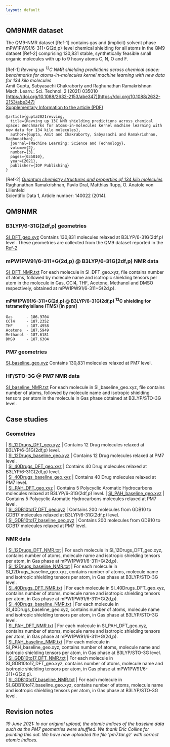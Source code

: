 ```yaml
---
layout: default
---
```


## QM9NMR dataset

The QM9-NMR dataset [Ref-1] contains gas and (implicit) solvent phase mPW1PW91/6-311+G(2d,p)-level chemical shielding for all atoms in the QM9 dataset [Ref-2] comprising 130,831 stable, synthetically feasible small organic molecules with up to 9 heavy atoms C, N, O and F. 

[Ref-1] _Revving up <sup>13</sup>C NMR shielding predictions across chemical space: benchmarks for atoms-in-molecules kernel machine learning with new data for 134 kilo molecules_  
Amit Gupta, Sabyasachi Chakraborty and Raghunathan Ramakrishnan     
Mach. Learn.: Sci. Technol. 2 (2021) 035010     
[https://doi.org/10.1088/2632-2153/abe347](https://doi.org/10.1088/2632-2153/abe347)        
[Supplementary Information to the article (PDF)](data/SI.pdf)

```
@article{gupta2021revving,
  title={Revving up 13C NMR shielding predictions across chemical space: Benchmarks for atoms-in-molecules kernel machine learning with new data for 134 kilo molecules},
  author={Gupta, Amit and Chakraborty, Sabyasachi and Ramakrishnan, Raghunathan},
  journal={Machine Learning: Science and Technology},
  volume={2},
  number={3},
  pages={035010},
  year={2021},
  publisher={IOP Publishing}
}
```

[Ref-2] [_Quantum chemistry structures and properties of 134 kilo molecules_](http://www.nature.com/articles/sdata201422)
Raghunathan Ramakrishnan, Pavlo Dral, Matthias Rupp, O. Anatole von Lilienfeld      
Scientific Data 1, Article number: 140022 (2014).    

## QM9NMR

### B3LYP/6-31G(2df,p) geometries
[SI_DFT_geo.xyz](https://drive.google.com/file/d/1Kr9ZdYw503QsGT8qO2bid8wWQGQB-401/view?usp=sharing) Contains 130,831 molecules relaxed at B3LYP/6-31G(2df,p) level. These geometries are collected from the QM9 dataset reported in the [Ref-2](https://www.nature.com/articles/sdata201422)

### mPW1PW91/6-311+G(2d,p) @ B3LYP/6-31G(2df,p) NMR data
[SI_DFT_NMR.txt](https://drive.google.com/file/d/13vqG1zTsemLgfZP635pcAHjARhqDzJ8I/view?usp=sharing) For each molecule in SI_DFT_geo.xyz, file contains number of atoms, followed by molecule name and isotropic shielding tensors per atom in the molecule in Gas, CCl4, THF, Acetone, Methanol and DMSO respectively, obtained at mPW1PW91/6-311+G(2d,p).   

####  mPW1PW91/6-311+G(2d,p) @ B3LYP/6-31G(2df,p) <sup>13</sup>C shielding for tetramethylsilane (TMS) [in ppm] 
```
Gas      - 186.9704
CCl4     - 187.2352
THF      - 187.4958
Acetone  - 187.5949
Methanol - 187.6181
DMSO     - 187.6304
```

### PM7 geometries
[SI_baseline_geo.xyz](https://drive.google.com/file/d/1TgH_cbABKPMq9wG2wnftwDO_wl3XYTk2/view?usp=sharing) Contains 130,831 molecules relaxed at PM7 level.   

### HF/STO-3G @ PM7 NMR data
[SI_baseline_NMR.txt](https://drive.google.com/file/d/16uw_v2VlPYK57NRjDnxVYi_hfspRLQdi/view?usp=sharing) For each molecule in SI_baseline_geo.xyz, file contains number of atoms, followed by molecule name and isotropic shielding tensors per atom in the molecule in Gas phase obtained at B3LYP/STO-3G level.

## Case studies

### Geometries

| [SI_12Drugs_DFT_geo.xyz](data/SI_12Drugs_DFT_geo.xyz)               | Contains 12 Drug molecules relaxed at B3LYP/6-31G(2df,p) level.                            
| [SI_12Drugs_baseline_geo.xyz](data/SI_12Drugs_baseline_geo.xyz)     | Contains 12 Drug molecules relaxed at PM7 level.                                           
| [SI_40Drugs_DFT_geo.xyz](data/SI_40Drugs_DFT_geo.xyz)               | Contains 40 Drug molecules relaxed at B3LYP/6-31G(2df,p) level.                            
| [SI_40Drugs_baseline_geo.xyz](data/SI_40Drugs_baseline_geo.xyz)     | Contains 40 Drug molecules relaxed at PM7 level.                                           
| [SI_PAH_DFT_geo.xyz](data/SI_PAH_DFT_geo.xyz)                       | Contains 5 Polycyclic Aromatic Hydrocarbons molecules relaxed at B3LYP/6-31G(2df,p) level. 
| [SI_PAH_baseline_geo.xyz](data/SI_PAH_baseline_geo.xyz)             | Contains 5 Polycyclic Aromatic Hydrocarbons molecules relaxed at PM7 level.                
| [SI_GDB10to17_DFT_geo.xyz](data/SI_GDB10to17_DFT_geo.xyz)           | Contains 200 molecules from GDB10 to GDB17 molecules relaxed at B3LYP/6-31G(2df,p) level.  
| [SI_GDB10to17_baseline_geo.xyz](data/SI_GDB10to17_baseline_geo.xyz) | Contains 200 molecules from GDB10 to GDB17 molecules relaxed at PM7 level.                

### NMR data

| [SI_12Drugs_DFT_NMR.txt](data/SI_12Drugs_DFT_NMR.txt) 	| For each molecule in SI_12Drugs_DFT_geo.xyz, contains number of atoms, molecule name and isotropic shielding tensors per atom, in Gas phase at mPW1PW91/6-311+G(2d,p).       
| [SI_12Drugs_baseline_NMR.txt](data/SI_12Drugs_baseline_NMR.txt) 	| For each molecule in SI_12Drugs_baseline_geo.xyz, contains number of atoms, molecule name and isotropic shielding tensors per atom, in Gas phase at B3LYP/STO-3G level.      
| [SI_40Drugs_DFT_NMR.txt](data/SI_40Drugs_DFT_NMR.txt) 	| For each molecule in SI_40Drugs_DFT_geo.xyz, contains number of atoms, molecule name and isotropic shielding tensors per atom, in Gas phase at mPW1PW91/6-311+G(2d,p).         
| [SI_40Drugs_baseline_NMR.txt](data/SI_40Drugs_baseline_NMR.txt) 	| For each molecule in SI_40Drugs_baseline_geo.xyz, contains number of atoms, molecule name and isotropic shielding tensors per atom, in Gas phase at B3LYP/STO-3G level.          
| [SI_PAH_DFT_NMR.txt](data/SI_PAH_DFT_NMR.txt) 	| For each molecule in SI_PAH_DFT_geo.xyz, contains number of atoms, molecule name and isotropic shielding tensors per atom, in Gas phase at mPW1PW91/6-311+G(2d,p).           
| [SI_PAH_baseline_NMR.txt](data/SI_PAH_baseline_NMR.txt) 	| For each molecule in SI_PAH_baseline_geo.xyz, contains number of atoms, molecule name and isotropic shielding tensors per atom, in Gas phase at B3LYP/STO-3G level.          
| [SI_GDB10to17_DFT_NMR.txt](data/SI_GDB10to17_DFT_NMR.txt) 	| For each molecule in SI_GDB10to17_DFT_geo.xyz, contains number of atoms, molecule name and isotropic shielding tensors per atom, in Gas phase at mPW1PW91/6-311+G(2d,p).            
| [SI_GDB10to17_baseline_NMR.txt](data/SI_GDB10to17_baseline_NMR.txt) 	| For each molecule in SI_GDB10to17_baseline_geo.xyz, contains number of atoms, molecule name and isotropic shielding tensors per atom, in Gas phase at B3LYP/STO-3G level. 

## Revision notes

_19 June 2021: In our original upload, the atomic indices of the baseline data such as the PM7 geometries were shuffled. We thank Eric Collins for pointing this out. We have now uploaded the file 'pm7.tar.gz' with correct atomic indices._
